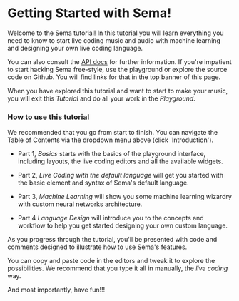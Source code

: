 
# Getting Started with Sema!

Welcome to the Sema tutorial! In this tutorial you will learn everything you need to know to start live coding music and audio with machine learning and designing your own live coding language.

You can also consult the [API docs](https://github.com/mimic-sussex/sema/tree/master/docs) for further information. If you're impatient to start hacking Sema free-style, use the playground or explore the source code on Github. You will find links for that in the top banner of this page.

When you have explored this tutorial and want to start to make your music, you will exit this *Tutorial* and do all your work in the *Playground*.

### How to use this tutorial

We recommended that you go from start to finish. You can navigate the Table of Contents via the dropdown menu above (click 'Introduction').

* Part 1, *Basics* starts with the basics of the playground interface, including layouts, the live coding editors and all the available widgets.

* Part 2, *Live Coding with the default language* will get you started with the basic element and syntax of Sema's default language.

* Part 3, *Machine Learning* will show you some machine learning wizardry with custom neural networks architecture.

* Part 4 *Language Design* will introduce you to the concepts and workflow to help you get started designing your own custom language.

As you progress through the tutorial, you'll be presented with code and comments designed to illustrate how to use Sema's features.

You can copy and paste code in the editors and tweak it to explore the possibilities.
We recommend that you type it all in manually, the <em>live coding</em> way.

And most importantly, have fun!!!